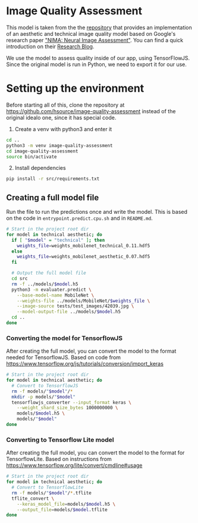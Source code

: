 # Image Quality Assessment

This model is taken from the the [repository](https://github.com/idealo/image-quality-assessment) that provides an implementation of an aesthetic and technical image quality model based on Google's research paper ["NIMA: Neural Image Assessment"](https://arxiv.org/pdf/1709.05424.pdf). You can find a quick introduction on their [Research Blog](https://research.googleblog.com/2017/12/introducing-nima-neural-image-assessment.html).

We use the model to assess quality inside of our app, using TensorFlowJS. Since the original model is run in Python, we need to export it for our use.

# Setting up the environment

Before starting all of this, clone the repository at https://github.com/hsource/image-quality-assessment instead of the original idealo one, since it has special code.

1.  Create a venv with python3 and enter it

```sh
cd ..
python3 -m venv image-quality-assessment
cd image-quality-assessment
source bin/activate
```

2.  Install dependencies

```sh
pip install -r src/requirements.txt
```

## Creating a full model file

Run the file to run the predictions once and write the model. This is based on the code in `entrypoint.predict.cpu.sh` and in `README.md`.

```sh
# Start in the project root dir
for model in technical aesthetic; do
  if [ "$model" = "technical" ]; then
    weights_file=weights_mobilenet_technical_0.11.hdf5
  else
    weights_file=weights_mobilenet_aesthetic_0.07.hdf5
  fi

  # Output the full model file
  cd src
  rm -f ../models/$model.h5
  python3 -m evaluater.predict \
    --base-model-name MobileNet \
    --weights-file ../models/MobileNet/$weights_file \
    --image-source tests/test_images/42039.jpg \
    --model-output-file ../models/$model.h5
  cd ..
done
```

### Converting the model for TensorflowJS

After creating the full model, you can convert the model to the format needed for TensorflowJS. Based on code from https://www.tensorflow.org/js/tutorials/conversion/import_keras

```sh
# Start in the project root dir
for model in technical aesthetic; do
  # Convert to TensorflowJS
  rm -f models/"$model"/*
  mkdir -p models/"$model"
  tensorflowjs_converter --input_format keras \
    --weight_shard_size_bytes 1000000000 \
    models/$model.h5 \
    models/"$model"
done
```

### Converting to Tensorflow Lite model

After creating the full model, you can convert the model to the format for TensorflowLite. Based on instructions from https://www.tensorflow.org/lite/convert/cmdline#usage

```sh
# Start in the project root dir
for model in technical aesthetic; do
  # Convert to TensorflowLite
  rm -f models/"$model"/*.tflite
  tflite_convert \
    --keras_model_file=models/$model.h5 \
    --output_file=models/$model.tflite
done
```
